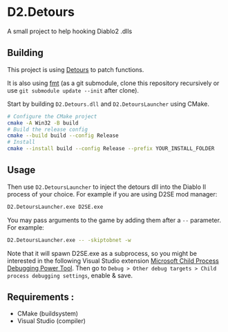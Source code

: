 # D2.Detours

A small project to help hooking Diablo2 .dlls

## Building

This project is using [Detours](https://github.com/microsoft/Detours) to patch functions.

It is also using [fmt](https://github.com/fmtlib/fmt) (as a git submodule, clone this repository recursively or use `git submodule update --init` after clone).

Start by building `D2.Detours.dll` and `D2.DetoursLauncher` using CMake.

```sh
# Configure the CMake project
cmake -A Win32 -B build
# Build the release config
cmake --build build --config Release
# Install
cmake --install build --config Release --prefix YOUR_INSTALL_FOLDER
```

## Usage

Then use `D2.DetoursLauncher` to inject the detours dll into the Diablo II process of your choice.
For example if you are using D2SE mod manager:

```sh
D2.DetoursLauncher.exe D2SE.exe
```

You may pass arguments to the game by adding them after a `--` parameter.
For example:

```sh
D2.DetoursLauncher.exe -- -skiptobnet -w
```

Note that it will spawn D2SE.exe as a subprocess, so you might be interested in the following Visual Studio extension [Microsoft Child Process Debugging Power Tool](https://marketplace.visualstudio.com/items?itemName=vsdbgplat.MicrosoftChildProcessDebuggingPowerTool). Then go to `Debug > Other debug targets > Child process debugging settings`, enable & save.

## Requirements :

- CMake (buildsystem)
- Visual Studio (compiler)
